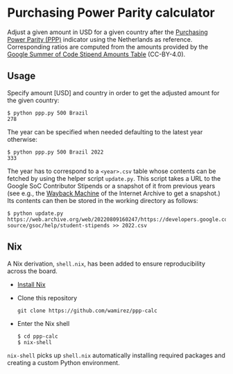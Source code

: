 # Purchasing Power Parity calculator 

Adjust a given amount in USD for a given country after the [Purchasing Power Parity (PPP)](https://en.wikipedia.org/wiki/Purchasing_power_parity) indicator using the Netherlands as reference. Corresponding ratios are computed from the amounts provided by the [Google Summer of Code Stipend Amounts Table](https://developers.google.com/open-source/gsoc/help/student-stipends) (CC-BY-4.0).

## Usage

Specify amount [USD] and country in order to get the adjusted amount for the given country:

```console
$ python ppp.py 500 Brazil
278
```

The year can be specified when needed defaulting to the latest year otherwise:

```console
$ python ppp.py 500 Brazil 2022
333
```

The year has to correspond to a `<year>.csv` table whose contents can be fetched by using the helper script `update.py`. This script takes a URL to the Google SoC Contributor Stipends or a snapshot of it from previous years (see e.g., the [Wayback Machine](https://web.archive.org/web) of the Internet Archive to get a snapshot.) Its contents can then be stored in the working directory as follows:

```console
$ python update.py https://web.archive.org/web/20220809160247/https://developers.google.com/open-source/gsoc/help/student-stipends >> 2022.csv
```

## Nix

A Nix derivation, `shell.nix`, has been added to ensure reproducibility across the board.

- [Install Nix](https://nix.dev/tutorials/install-nix)
- Clone this repository

  ```console
  git clone https://github.com/wamirez/ppp-calc
  ```

- Enter the Nix shell

  ```console
  $ cd ppp-calc
  $ nix-shell
  ```

`nix-shell` picks up `shell.nix` automatically installing required packages and creating a custom Python environment.
